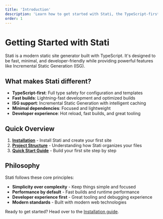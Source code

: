 ```yaml
---
title: 'Introduction'
description: 'Learn how to get started with Stati, the TypeScript-first static site generator.'
order: 1
---
```


# Getting Started with Stati

Stati is a modern static site generator built with TypeScript. It's designed to be fast, minimal, and developer-friendly while providing powerful features like Incremental Static Generation (ISG).

## What makes Stati different?

- **TypeScript-first**: Full type safety for configuration and templates
- **Fast builds**: Lightning-fast development and optimized builds
- **ISG support**: Incremental Static Generation with intelligent caching
- **Minimal dependencies**: Focused and lightweight
- **Developer experience**: Hot reload, fast builds, and great tooling

## Quick Overview

1. **[Installation](/getting-started/installation/)** - Install Stati and create your first site
2. **[Project Structure](/getting-started/project-structure/)** - Understanding how Stati organizes your files
3. **[Quick Start Guide](/getting-started/quick-start/)** - Build your first site step by step

## Philosophy

Stati follows these core principles:

- **Simplicity over complexity** - Keep things simple and focused
- **Performance by default** - Fast builds and runtime performance
- **Developer experience first** - Great tooling and debugging experience
- **Modern standards** - Built with modern web technologies

Ready to get started? Head over to the [Installation guide](/getting-started/installation/).
